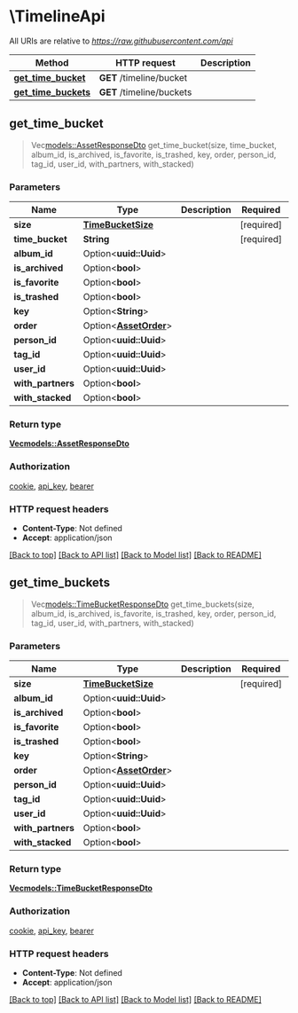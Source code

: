 # \TimelineApi

All URIs are relative to *https://raw.githubusercontent.com/api*

Method | HTTP request | Description
------------- | ------------- | -------------
[**get_time_bucket**](TimelineApi.md#get_time_bucket) | **GET** /timeline/bucket | 
[**get_time_buckets**](TimelineApi.md#get_time_buckets) | **GET** /timeline/buckets | 



## get_time_bucket

> Vec<models::AssetResponseDto> get_time_bucket(size, time_bucket, album_id, is_archived, is_favorite, is_trashed, key, order, person_id, tag_id, user_id, with_partners, with_stacked)


### Parameters


Name | Type | Description  | Required | Notes
------------- | ------------- | ------------- | ------------- | -------------
**size** | [**TimeBucketSize**](.md) |  | [required] |
**time_bucket** | **String** |  | [required] |
**album_id** | Option<**uuid::Uuid**> |  |  |
**is_archived** | Option<**bool**> |  |  |
**is_favorite** | Option<**bool**> |  |  |
**is_trashed** | Option<**bool**> |  |  |
**key** | Option<**String**> |  |  |
**order** | Option<[**AssetOrder**](.md)> |  |  |
**person_id** | Option<**uuid::Uuid**> |  |  |
**tag_id** | Option<**uuid::Uuid**> |  |  |
**user_id** | Option<**uuid::Uuid**> |  |  |
**with_partners** | Option<**bool**> |  |  |
**with_stacked** | Option<**bool**> |  |  |

### Return type

[**Vec<models::AssetResponseDto>**](AssetResponseDto.md)

### Authorization

[cookie](../README.md#cookie), [api_key](../README.md#api_key), [bearer](../README.md#bearer)

### HTTP request headers

- **Content-Type**: Not defined
- **Accept**: application/json

[[Back to top]](#) [[Back to API list]](../README.md#documentation-for-api-endpoints) [[Back to Model list]](../README.md#documentation-for-models) [[Back to README]](../README.md)


## get_time_buckets

> Vec<models::TimeBucketResponseDto> get_time_buckets(size, album_id, is_archived, is_favorite, is_trashed, key, order, person_id, tag_id, user_id, with_partners, with_stacked)


### Parameters


Name | Type | Description  | Required | Notes
------------- | ------------- | ------------- | ------------- | -------------
**size** | [**TimeBucketSize**](.md) |  | [required] |
**album_id** | Option<**uuid::Uuid**> |  |  |
**is_archived** | Option<**bool**> |  |  |
**is_favorite** | Option<**bool**> |  |  |
**is_trashed** | Option<**bool**> |  |  |
**key** | Option<**String**> |  |  |
**order** | Option<[**AssetOrder**](.md)> |  |  |
**person_id** | Option<**uuid::Uuid**> |  |  |
**tag_id** | Option<**uuid::Uuid**> |  |  |
**user_id** | Option<**uuid::Uuid**> |  |  |
**with_partners** | Option<**bool**> |  |  |
**with_stacked** | Option<**bool**> |  |  |

### Return type

[**Vec<models::TimeBucketResponseDto>**](TimeBucketResponseDto.md)

### Authorization

[cookie](../README.md#cookie), [api_key](../README.md#api_key), [bearer](../README.md#bearer)

### HTTP request headers

- **Content-Type**: Not defined
- **Accept**: application/json

[[Back to top]](#) [[Back to API list]](../README.md#documentation-for-api-endpoints) [[Back to Model list]](../README.md#documentation-for-models) [[Back to README]](../README.md)


